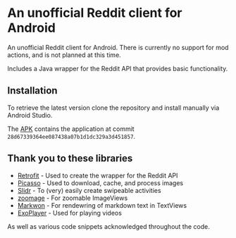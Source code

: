 # An unofficial Reddit client for Android

An unofficial Reddit client for Android. There is currently no support for mod actions, and is not planned at this time.

Includes a Java wrapper for the Reddit API that provides basic functionality.


## Installation

To retrieve the latest version clone the repository and install manually via Android Studio.

The [APK](apk/app-debug.apk) contains the application at commit `28d67339364ee087438a07b1d1dc329a3d451857`.


## Thank you to these libraries

* [Retrofit](https://github.com/square/retrofit) - Used to create the wrapper for the Reddit API
* [Picasso](https://github.com/square/picasso) - Used to download, cache, and process images
* [Slidr](https://github.com/r0adkll/Slidr) - To (very) easily create swipeable activities
* [zoomage](https://github.com/jsibbold/zoomage) - For zoomable ImageViews
* [Markwon](https://github.com/noties/Markwon) - For rendewring of markdown text in TextViews
* [ExoPlayer](https://github.com/google/ExoPlayer) - Used for playing videos

As well as various code snippets acknowledged throughout the code.